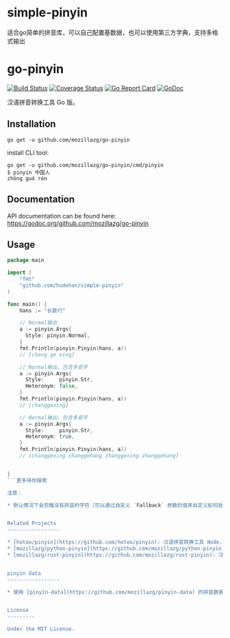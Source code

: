 # simple-pinyin
适合go简单的拼音库，可以自己配置基数据，也可以使用第三方字典，支持多格式输出


go-pinyin
=========

[![Build Status](https://github.com/mozillazg/go-pinyin/actions/workflows/go.yml/badge.svg?branch=master)](https://github.com/mozillazg/go-pinyin/actions/workflows/ci.yml)
[![Coverage Status](https://coveralls.io/repos/mozillazg/go-pinyin/badge.svg?branch=master)](https://coveralls.io/r/mozillazg/go-pinyin?branch=master)
[![Go Report Card](https://goreportcard.com/badge/github.com/mozillazg/go-pinyin)](https://goreportcard.com/report/github.com/mozillazg/go-pinyin)
[![GoDoc](https://godoc.org/github.com/mozillazg/go-pinyin?status.svg)](https://godoc.org/github.com/mozillazg/go-pinyin)

汉语拼音转换工具 Go 版。


Installation
------------

```
go get -u github.com/mozillazg/go-pinyin
```

install CLI tool:

```
go get -u github.com/mozillazg/go-pinyin/cmd/pinyin
$ pinyin 中国人
zhōng guó rén
```


Documentation
--------------

API documentation can be found here:
https://godoc.org/github.com/mozillazg/go-pinyin


Usage
------

```go
package main

import (
	"fmt"
	"github.com/hudehan/simple-pinyin"
)

func main() {
    hans := "长歌行"

    // Normal输出
    a := pinyin.Args{
      Style: pinyin.Normal,
    }
    fmt.Println(pinyin.Pinyin(hans, a))
    // [chang ge xing]

    // Normal输出，包含多音字
    a := pinyin.Args{
      Style:     pinyin.Str,
      Heteronym: false,
    }
    fmt.Println(pinyin.Pinyin(hans, a)) 
    // [changgexing]

    // Normal输出，包含多音字
    a := pinyin.Args{
      Style:     pinyin.Str,
      Heteronym: true,
    }
    fmt.Println(pinyin.Pinyin(hans, a))
    // [changgexing changgehang zhanggexing zhanggehang]


}
```更多待你探索

注意：

* 默认情况下会忽略没有拼音的字符（可以通过自定义 `Fallback` 参数的值来自定义如何处理没有拼音的字符，


Related Projects
-----------------

* [hotoo/pinyin](https://github.com/hotoo/pinyin): 汉语拼音转换工具 Node.js/JavaScript 版。
* [mozillazg/python-pinyin](https://github.com/mozillazg/python-pinyin): 汉语拼音转换工具 Python 版。
* [mozillazg/rust-pinyin](https://github.com/mozillazg/rust-pinyin): 汉语拼音转换工具 Rust 版。


pinyin data
-----------------

* 使用 [pinyin-data](https://github.com/mozillazg/pinyin-data) 的拼音数据


License
---------

Under the MIT License.
